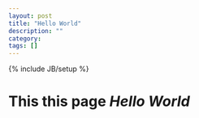 ```yaml
---
layout: post
title: "Hello World"
description: ""
category: 
tags: []
---
```

{% include JB/setup %}

# This this page _Hello World_
